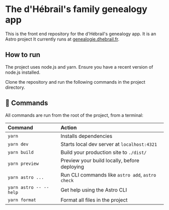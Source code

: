 # The d'Hébrail's family genealogy app

This is the front end repository for the d'Hébrail's genealogy app. It is an Astro project
It currently runs at [genealogie.dhebrail.fr](https://genealogie.dhebrail.fr).

## How to run

The project uses node.js and yarn. Ensure you have a recent version of node.js installed.

Clone the repository and run the following commands in the project directory.

## 🧞 Commands

All commands are run from the root of the project, from a terminal:

| Command                | Action                                           |
| :--------------------- | :----------------------------------------------- |
| `yarn    `             | Installs dependencies                            |
| `yarn dev`             | Starts local dev server at `localhost:4321`      |
| `yarn build`           | Build your production site to `./dist/`          |
| `yarn preview`         | Preview your build locally, before deploying     |
| `yarn astro ...`       | Run CLI commands like `astro add`, `astro check` |
| `yarn astro -- --help` | Get help using the Astro CLI                     |
| `yarn format`          | Format all files in the project                  |
